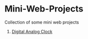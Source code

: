 # Mini-Web-Projects
Collection of some mini web projects

1. [Digital Analog Clock](https://arjunreddy-001.github.io/Mini-Web-Projects/Digital%20Analog%20Clock/)
